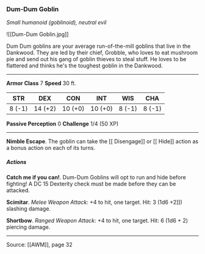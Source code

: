 ### Dum-Dum Goblin
_Small humanoid (goblinoid), neutral evil_

![[Dum-Dum Goblin.jpg]]

Dum Dum goblins are your average run-of-the-mill goblins that live in the Dankwood. They are led by their chief, Grobble, who loves to eat mushroom pie and send out his gang of goblin thieves to steal stuff. He loves to be flattered and thinks he's the toughest goblin in the Dankwood.



---

**Armor Class** 7
**Speed** 30 ft.

| STR     | DEX     | CON     | INT     | WIS     | CHA     |
|---------|---------|---------|---------|---------|---------|
| 8 (-1) | 14 (+2) | 10 (+0) | 10 (+0) | 8 (-1) | 8 (-1) |

**Passive Perception** 0
**Challenge** 1/4 (50 XP)

---

**Nimble Escape**. The goblin can take the [[ Disengage]] or [[ Hide]] action as a bonus action on each of its turns.

##### Actions
**Catch me if you can!**. Dum-Dum Goblins will opt to run and hide before fighting! A DC 15 Dexterity check must be made before they can be attacked.

**Scimitar**. _Melee Weapon Attack:_ +4 to hit, one target. Hit: 3 (1d6 +2]]) slashing damage.

**Shortbow**. _Ranged Weapon Attack:_ +4 to hit, one target. Hit: 6 (1d6 + 2) piercing damage.


---

Source: [[AWM]], page 32